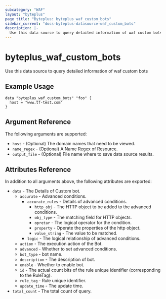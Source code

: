 ```yaml
---
subcategory: "WAF"
layout: "byteplus"
page_title: "Byteplus: byteplus_waf_custom_bots"
sidebar_current: "docs-byteplus-datasource-waf_custom_bots"
description: |-
  Use this data source to query detailed information of waf custom bots
---
```

# byteplus_waf_custom_bots
Use this data source to query detailed information of waf custom bots
## Example Usage
```hcl
data "byteplus_waf_custom_bots" "foo" {
  host = "www.tf-test.com"
}
```
## Argument Reference
The following arguments are supported:
* `host` - (Optional) The domain names that need to be viewed.
* `name_regex` - (Optional) A Name Regex of Resource.
* `output_file` - (Optional) File name where to save data source results.

## Attributes Reference
In addition to all arguments above, the following attributes are exported:
* `data` - The Details of Custom bot.
    * `accurate` - Advanced conditions.
        * `accurate_rules` - Details of advanced conditions.
            * `http_obj` - The HTTP object to be added to the advanced conditions.
            * `obj_type` - The matching field for HTTP objects.
            * `opretar` - The logical operator for the condition.
            * `property` - Operate the properties of the http object.
            * `value_string` - The value to be matched.
        * `logic` - The logical relationship of advanced conditions.
    * `action` - The execution action of the Bot.
    * `advanced` - Whether to set advanced conditions.
    * `bot_type` - bot name.
    * `description` - The description of bot.
    * `enable` - Whether to enable bot.
    * `id` - The actual count bits of the rule unique identifier (corresponding to the RuleTag).
    * `rule_tag` - Rule unique identifier.
    * `update_time` - The update time.
* `total_count` - The total count of query.


